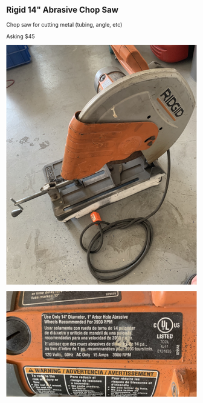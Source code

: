 ## Rigid 14" Abrasive Chop Saw

Chop saw for cutting metal (tubing, angle, etc)

Asking $45

![Chop Saw](chop-saw-main.jpg)

![Chop Saw](chop-saw-label.jpg)